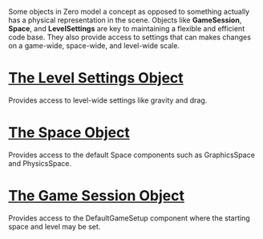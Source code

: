 


Some objects in Zero model a concept as opposed to something actually has a physical representation in the scene. Objects like **GameSession**, **Space**, and **LevelSettings** are key to maintaining a flexible and efficient code base. They also provide access to settings that can makes changes on a game-wide, space-wide, and level-wide scale.

 # [The Level Settings Object](https://github.com/ArendDanielek/ZeroDocsTest/blob/master/zero_editor_documentation/ZeroManual/Architecture/Objects/LevelSettings.markdown)

Provides access to level-wide settings like gravity and drag.

 # [The Space Object](https://github.com/ArendDanielek/ZeroDocsTest/blob/master/zero_editor_documentation/ZeroManual/Architecture/Objects/Spaces.markdown)

Provides access to the default Space components such as GraphicsSpace and PhysicsSpace.

 # [The Game Session Object](https://github.com/ArendDanielek/ZeroDocsTest/blob/master/zero_editor_documentation/ZeroManual/Architecture/Objects/GameSession.markdown)

Provides access to the DefaultGameSetup component where the starting space and level may be set.

 
  
  
  
  
  
  
  

 
